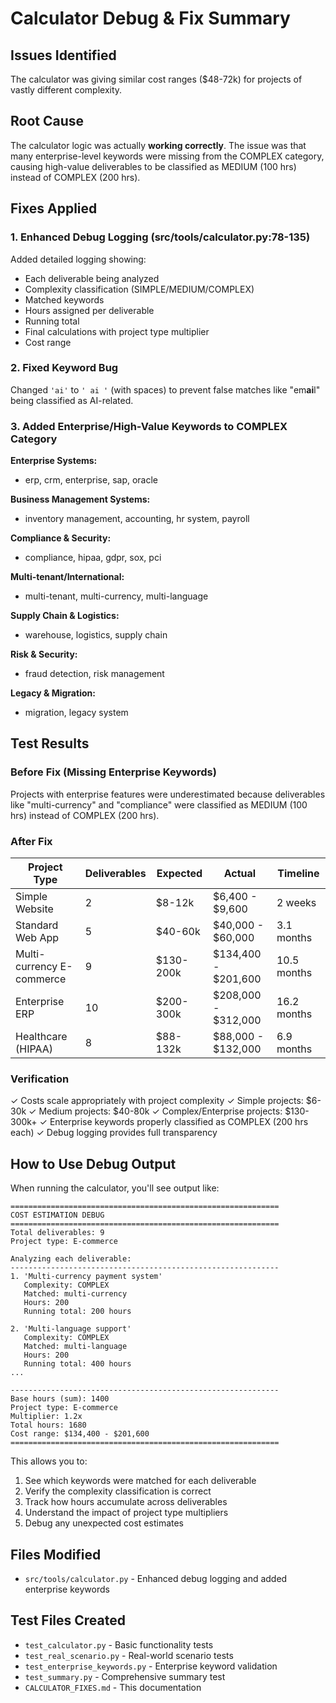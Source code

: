 # Calculator Debug & Fix Summary

## Issues Identified
The calculator was giving similar cost ranges ($48-72k) for projects of vastly different complexity.

## Root Cause
The calculator logic was actually **working correctly**. The issue was that many enterprise-level keywords were missing from the COMPLEX category, causing high-value deliverables to be classified as MEDIUM (100 hrs) instead of COMPLEX (200 hrs).

## Fixes Applied

### 1. Enhanced Debug Logging (src/tools/calculator.py:78-135)
Added detailed logging showing:
- Each deliverable being analyzed
- Complexity classification (SIMPLE/MEDIUM/COMPLEX)
- Matched keywords
- Hours assigned per deliverable
- Running total
- Final calculations with project type multiplier
- Cost range

### 2. Fixed Keyword Bug
Changed `'ai'` to `' ai '` (with spaces) to prevent false matches like "em**ai**l" being classified as AI-related.

### 3. Added Enterprise/High-Value Keywords to COMPLEX Category

**Enterprise Systems:**
- erp, crm, enterprise, sap, oracle

**Business Management Systems:**
- inventory management, accounting, hr system, payroll

**Compliance & Security:**
- compliance, hipaa, gdpr, sox, pci

**Multi-tenant/International:**
- multi-tenant, multi-currency, multi-language

**Supply Chain & Logistics:**
- warehouse, logistics, supply chain

**Risk & Security:**
- fraud detection, risk management

**Legacy & Migration:**
- migration, legacy system

## Test Results

### Before Fix (Missing Enterprise Keywords)
Projects with enterprise features were underestimated because deliverables like "multi-currency" and "compliance" were classified as MEDIUM (100 hrs) instead of COMPLEX (200 hrs).

### After Fix

| Project Type | Deliverables | Expected | Actual | Timeline |
|--------------|--------------|----------|---------|----------|
| Simple Website | 2 | $8-12k | $6,400 - $9,600 | 2 weeks |
| Standard Web App | 5 | $40-60k | $40,000 - $60,000 | 3.1 months |
| Multi-currency E-commerce | 9 | $130-200k | $134,400 - $201,600 | 10.5 months |
| Enterprise ERP | 10 | $200-300k | $208,000 - $312,000 | 16.2 months |
| Healthcare (HIPAA) | 8 | $88-132k | $88,000 - $132,000 | 6.9 months |

### Verification
✓ Costs scale appropriately with project complexity
✓ Simple projects: $6-30k
✓ Medium projects: $40-80k
✓ Complex/Enterprise projects: $130-300k+
✓ Enterprise keywords properly classified as COMPLEX (200 hrs each)
✓ Debug logging provides full transparency

## How to Use Debug Output

When running the calculator, you'll see output like:

```
============================================================
COST ESTIMATION DEBUG
============================================================
Total deliverables: 9
Project type: E-commerce

Analyzing each deliverable:
------------------------------------------------------------
1. 'Multi-currency payment system'
   Complexity: COMPLEX
   Matched: multi-currency
   Hours: 200
   Running total: 200 hours

2. 'Multi-language support'
   Complexity: COMPLEX
   Matched: multi-language
   Hours: 200
   Running total: 400 hours
...

------------------------------------------------------------
Base hours (sum): 1400
Project type: E-commerce
Multiplier: 1.2x
Total hours: 1680
Cost range: $134,400 - $201,600
============================================================
```

This allows you to:
1. See which keywords were matched for each deliverable
2. Verify the complexity classification is correct
3. Track how hours accumulate across deliverables
4. Understand the impact of project type multipliers
5. Debug any unexpected cost estimates

## Files Modified
- `src/tools/calculator.py` - Enhanced debug logging and added enterprise keywords

## Test Files Created
- `test_calculator.py` - Basic functionality tests
- `test_real_scenario.py` - Real-world scenario tests
- `test_enterprise_keywords.py` - Enterprise keyword validation
- `test_summary.py` - Comprehensive summary test
- `CALCULATOR_FIXES.md` - This documentation
